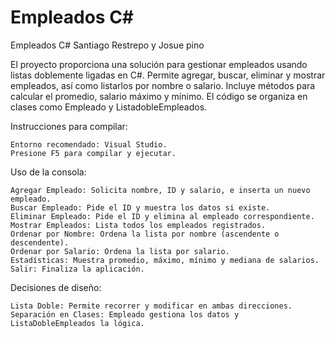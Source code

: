 # Empleados C#
 Empleados C# Santiago Restrepo y Josue pino

 El proyecto proporciona una solución para gestionar empleados usando listas doblemente ligadas en C#. Permite agregar, buscar, eliminar y mostrar empleados, así como listarlos por nombre o salario. Incluye métodos para calcular el promedio, salario máximo y mínimo. El código se organiza en clases como Empleado y ListadobleEmpleados.

Instrucciones para compilar:

    Entorno recomendado: Visual Studio.
    Presione F5 para compilar y ejecutar.

 Uso de la consola:

    Agregar Empleado: Solicita nombre, ID y salario, e inserta un nuevo empleado.
    Buscar Empleado: Pide el ID y muestra los datos si existe.
    Eliminar Empleado: Pide el ID y elimina al empleado correspondiente.
    Mostrar Empleados: Lista todos los empleados registrados.
    Ordenar por Nombre: Ordena la lista por nombre (ascendente o descendente).
    Ordenar por Salario: Ordena la lista por salario.
    Estadísticas: Muestra promedio, máximo, mínimo y mediana de salarios.
    Salir: Finaliza la aplicación.

 Decisiones de diseño:

    Lista Doble: Permite recorrer y modificar en ambas direcciones.
    Separación en Clases: Empleado gestiona los datos y ListaDobleEmpleados la lógica.
